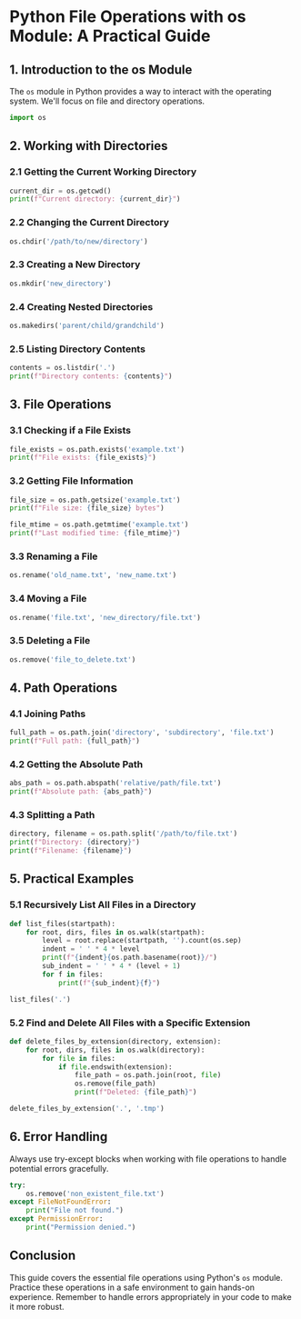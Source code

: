 # Python File Operations with os Module: A Practical Guide

## 1. Introduction to the os Module

The `os` module in Python provides a way to interact with the operating system. We'll focus on file and directory operations.

```python
import os
```

## 2. Working with Directories

### 2.1 Getting the Current Working Directory

```python
current_dir = os.getcwd()
print(f"Current directory: {current_dir}")
```

### 2.2 Changing the Current Directory

```python
os.chdir('/path/to/new/directory')
```

### 2.3 Creating a New Directory

```python
os.mkdir('new_directory')
```

### 2.4 Creating Nested Directories

```python
os.makedirs('parent/child/grandchild')
```

### 2.5 Listing Directory Contents

```python
contents = os.listdir('.')
print(f"Directory contents: {contents}")
```

## 3. File Operations

### 3.1 Checking if a File Exists

```python
file_exists = os.path.exists('example.txt')
print(f"File exists: {file_exists}")
```

### 3.2 Getting File Information

```python
file_size = os.path.getsize('example.txt')
print(f"File size: {file_size} bytes")

file_mtime = os.path.getmtime('example.txt')
print(f"Last modified time: {file_mtime}")
```

### 3.3 Renaming a File

```python
os.rename('old_name.txt', 'new_name.txt')
```

### 3.4 Moving a File

```python
os.rename('file.txt', 'new_directory/file.txt')
```

### 3.5 Deleting a File

```python
os.remove('file_to_delete.txt')
```

## 4. Path Operations

### 4.1 Joining Paths

```python
full_path = os.path.join('directory', 'subdirectory', 'file.txt')
print(f"Full path: {full_path}")
```

### 4.2 Getting the Absolute Path

```python
abs_path = os.path.abspath('relative/path/file.txt')
print(f"Absolute path: {abs_path}")
```

### 4.3 Splitting a Path

```python
directory, filename = os.path.split('/path/to/file.txt')
print(f"Directory: {directory}")
print(f"Filename: {filename}")
```

## 5. Practical Examples

### 5.1 Recursively List All Files in a Directory

```python
def list_files(startpath):
    for root, dirs, files in os.walk(startpath):
        level = root.replace(startpath, '').count(os.sep)
        indent = ' ' * 4 * level
        print(f"{indent}{os.path.basename(root)}/")
        sub_indent = ' ' * 4 * (level + 1)
        for f in files:
            print(f"{sub_indent}{f}")

list_files('.')
```

### 5.2 Find and Delete All Files with a Specific Extension

```python
def delete_files_by_extension(directory, extension):
    for root, dirs, files in os.walk(directory):
        for file in files:
            if file.endswith(extension):
                file_path = os.path.join(root, file)
                os.remove(file_path)
                print(f"Deleted: {file_path}")

delete_files_by_extension('.', '.tmp')
```

## 6. Error Handling

Always use try-except blocks when working with file operations to handle potential errors gracefully.

```python
try:
    os.remove('non_existent_file.txt')
except FileNotFoundError:
    print("File not found.")
except PermissionError:
    print("Permission denied.")
```

## Conclusion

This guide covers the essential file operations using Python's `os` module. Practice these operations in a safe environment to gain hands-on experience. Remember to handle errors appropriately in your code to make it more robust.
